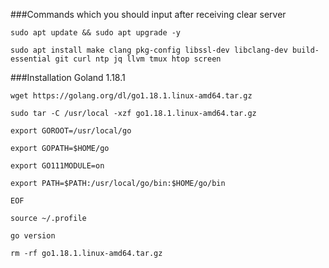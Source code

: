 ###Commands which you should input after receiving clear server

```sudo apt update && sudo apt upgrade -y```

```sudo apt install make clang pkg-config libssl-dev libclang-dev build-essential git curl ntp jq llvm tmux htop screen```

###Installation Goland 1.18.1

`wget https://golang.org/dl/go1.18.1.linux-amd64.tar.gz`

`sudo tar -C /usr/local -xzf go1.18.1.linux-amd64.tar.gz`

`export GOROOT=/usr/local/go`

`export GOPATH=$HOME/go`

`export GO111MODULE=on`

`export PATH=$PATH:/usr/local/go/bin:$HOME/go/bin` 

`EOF`

`source ~/.profile`

`go version`

`rm -rf go1.18.1.linux-amd64.tar.gz`
